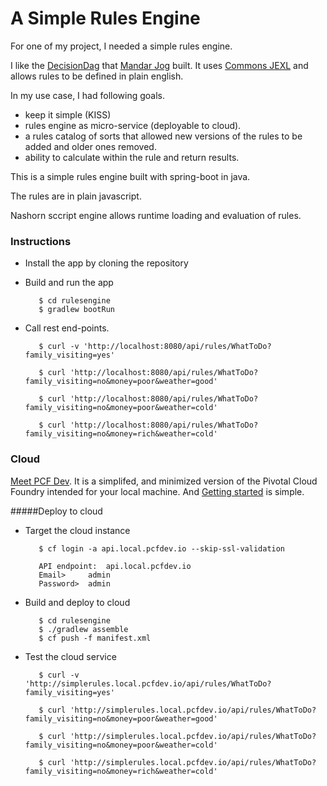 # A Simple Rules Engine

For one of my project, I needed a simple rules engine. 

I like the [DecisionDag](https://github.com/mandarjog/decisionDag) that [Mandar Jog](https://github.com/mandarjog) built. 
It uses [Commons JEXL](https://commons.apache.org/proper/commons-jexl/reference/syntax.html) and allows rules to be defined in plain english. 


In my use case, I had following goals.
* keep it simple (KISS)
* rules engine as micro-service (deployable to cloud).
* a rules catalog of sorts that allowed new versions of the rules to be added and older ones removed.
* ability to calculate within the rule and return results.

This is a simple rules engine built with spring-boot in java. 

The rules are in plain javascript. 

Nashorn sccript engine allows runtime loading and evaluation of rules. 


### Instructions

* Install the app by cloning the repository

* Build and run the app
  ```
     $ cd rulesengine
     $ gradlew bootRun
  ```

* Call rest end-points.
  ```
     $ curl -v 'http://localhost:8080/api/rules/WhatToDo?family_visiting=yes'
     
     $ curl 'http://localhost:8080/api/rules/WhatToDo?family_visiting=no&money=poor&weather=good'
     
     $ curl 'http://localhost:8080/api/rules/WhatToDo?family_visiting=no&money=poor&weather=cold'
     
     $ curl 'http://localhost:8080/api/rules/WhatToDo?family_visiting=no&money=rich&weather=cold'

  ```

### Cloud

[Meet PCF Dev](https://blog.pivotal.io/pivotal-cloud-foundry/products/meet-pcf-dev-your-ticket-to-running-cloud-foundry-locally). It is a simplifed, and minimized version of the Pivotal Cloud Foundry intended for your local machine. And [Getting started](https://pivotal.io/platform/pcf-tutorials/getting-started-with-pivotal-cloud-foundry-dev/introduction) is simple.


#####Deploy to cloud

* Target the cloud instance
  ```
     $ cf login -a api.local.pcfdev.io --skip-ssl-validation

     API endpoint:  api.local.pcfdev.io   
     Email>     admin
     Password>  admin

  ```

* Build and deploy to cloud
  ```
     $ cd rulesengine
	 $ ./gradlew assemble
     $ cf push -f manifest.xml
  ```

* Test the cloud service
  ```
     $ curl -v 'http://simplerules.local.pcfdev.io/api/rules/WhatToDo?family_visiting=yes'
     
     $ curl 'http://simplerules.local.pcfdev.io/api/rules/WhatToDo?family_visiting=no&money=poor&weather=good'
     
     $ curl 'http://simplerules.local.pcfdev.io/api/rules/WhatToDo?family_visiting=no&money=poor&weather=cold'
     
     $ curl 'http://simplerules.local.pcfdev.io/api/rules/WhatToDo?family_visiting=no&money=rich&weather=cold'

  ```
